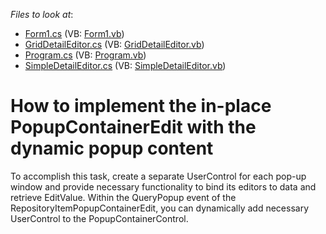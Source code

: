 <!-- default file list -->
*Files to look at*:

* [Form1.cs](./CS/Q148684/Form1.cs) (VB: [Form1.vb](./VB/Q148684/Form1.vb))
* [GridDetailEditor.cs](./CS/Q148684/GridDetailEditor.cs) (VB: [GridDetailEditor.vb](./VB/Q148684/GridDetailEditor.vb))
* [Program.cs](./CS/Q148684/Program.cs) (VB: [Program.vb](./VB/Q148684/Program.vb))
* [SimpleDetailEditor.cs](./CS/Q148684/SimpleDetailEditor.cs) (VB: [SimpleDetailEditor.vb](./VB/Q148684/SimpleDetailEditor.vb))
<!-- default file list end -->
# How to implement the in-place PopupContainerEdit with the dynamic popup content


<p>To accomplish this task, create a separate UserControl for each pop-up window and provide necessary functionality to bind its editors to data and retrieve EditValue. Within the QueryPopup event of the RepositoryItemPopupContainerEdit, you can dynamically add necessary UserControl to the PopupContainerControl.</p>

<br/>


